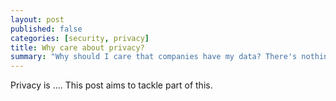 ```yaml
---
layout: post
published: false
categories: [security, privacy]
title: Why care about privacy?
summary: "Why should I care that companies have my data? There's nothing special about me. They probably already known everything anyway."
---
```


Privacy is .... This post aims to tackle part of this.
